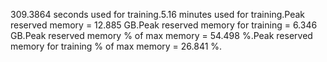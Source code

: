 309.3864 seconds used for training.5.16 minutes used for training.Peak reserved memory = 12.885 GB.Peak reserved memory for training = 6.346 GB.Peak reserved memory % of max memory = 54.498 %.Peak reserved memory for training % of max memory = 26.841 %.